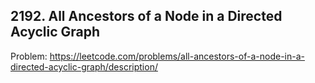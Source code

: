 ## 2192. All Ancestors of a Node in a Directed Acyclic Graph

Problem: https://leetcode.com/problems/all-ancestors-of-a-node-in-a-directed-acyclic-graph/description/
